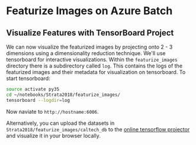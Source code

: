 # Featurize Images on Azure Batch

## Visualize Features with TensorBoard Project

We can now visualize the featurized images by projecting onto 2 - 3 dimensions using a dimensionality reduction technique. We'll use tensorboard for interactive visualizations. Within the `featurize_images` directory there is a subdirectory called `log`. This contains the logs of the featurized images and their metadata for visualization on tensorboard. To start tensorboard:


```bash
source activate py35
cd ~/notebooks/Strata2018/featurize_images/
tensorboard --logdir=log
```

Now naviate to `http://hostname:6006`.

Alternatively, you can upload the datasets in `Strata2018/featurize_images/caltech_db` to the [online tensorflow projector](http://projector.tensorflow.org/) and visualize it in your browser locally.
